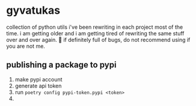 # gyvatukas
collection of python utils i've been rewriting in each project most of the time. i am getting 
older and i am getting tired of rewriting the same stuff over and over again. 
🚨 if definitely full of bugs, do not recommend using if you are not me.


## publishing a package to pypi
1. make pypi account
2. generate api token
3. run `poetry config pypi-token.pypi <token>`
4. 